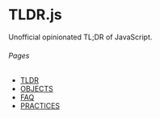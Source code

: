 TLDR.js
=======
Unofficial opinionated TL;DR of JavaScript.

###### Pages
+ [TLDR](TLDR.md)
+ [OBJECTS](OBJECTS.md)
+ [FAQ](FAQ.md)
+ [PRACTICES](PRACTICES.md)
